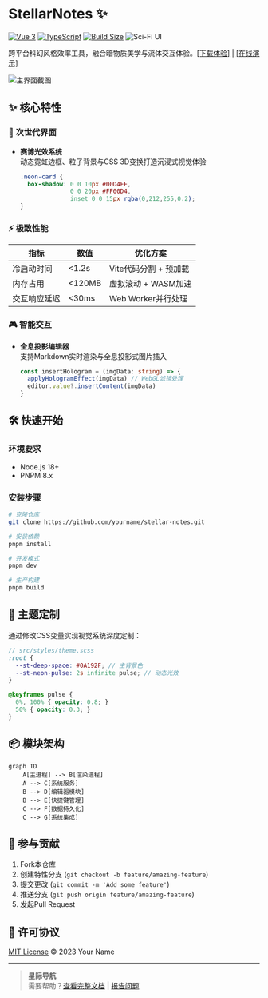 # StellarNotes ✨

[![Vue 3](https://img.shields.io/badge/Vue-3.3-green?logo=vuedotjs)](https://vuejs.org/)
[![TypeScript](https://img.shields.io/badge/TypeScript-5.0-blue?logo=typescript)](https://www.typescriptlang.org/)
[![Build Size](https://img.shields.io/badge/Install%20Size-≤50MB-success)](https://vitejs.dev/)
![Sci-Fi UI](https://img.shields.io/badge/Style-Cyberpunk-ff69b4)

跨平台科幻风格效率工具，融合暗物质美学与流体交互体验。[[下载体验]](https://example.com) | [[在线演示]](https://demo.example.com)

![主界面截图](https://via.placeholder.com/800x500/0A192F/00D4FF?text=StellarNotes+UI+Preview)

## ✨ 核心特性

### 🚀 次世代界面
- **赛博光效系统**  
  动态霓虹边框、粒子背景与CSS 3D变换打造沉浸式视觉体验
  ```css
  .neon-card {
    box-shadow: 0 0 10px #00D4FF, 
                0 0 20px #FF00D4,
                inset 0 0 15px rgba(0,212,255,0.2);
  }
  ```

### ⚡ 极致性能
| 指标                | 数值           | 优化方案                  |
|---------------------|----------------|--------------------------|
| 冷启动时间          | <1.2s          | Vite代码分割 + 预加载     |
| 内存占用            | <120MB         | 虚拟滚动 + WASM加速       |
| 交互响应延迟        | <30ms          | Web Worker并行处理        |

### 🎮 智能交互
- **全息投影编辑器**  
  支持Markdown实时渲染与全息投影式图片插入
  ```ts
  const insertHologram = (imgData: string) => {
    applyHologramEffect(imgData) // WebGL滤镜处理
    editor.value?.insertContent(imgData)
  }
  ```

## 🛠️ 快速开始

### 环境要求
- Node.js 18+
- PNPM 8.x

### 安装步骤
```bash
# 克隆仓库
git clone https://github.com/yourname/stellar-notes.git

# 安装依赖
pnpm install

# 开发模式
pnpm dev

# 生产构建
pnpm build
```

## 🎨 主题定制

通过修改CSS变量实现视觉系统深度定制：
```scss
// src/styles/theme.scss
:root {
  --st-deep-space: #0A192F; // 主背景色
  --st-neon-pulse: 2s infinite pulse; // 动态光效
}

@keyframes pulse {
  0%, 100% { opacity: 0.8; }
  50% { opacity: 0.3; }
}
```

## 📦 模块架构
```mermaid
graph TD
    A[主进程] --> B[渲染进程]
    A --> C[系统服务]
    B --> D[编辑器模块]
    B --> E[快捷键管理]
    C --> F[数据持久化]
    C --> G[系统集成]
```

## 🤝 参与贡献
1. Fork本仓库
2. 创建特性分支 (`git checkout -b feature/amazing-feature`)
3. 提交更改 (`git commit -m 'Add some feature'`)
4. 推送分支 (`git push origin feature/amazing-feature`)
5. 发起Pull Request

## 📜 许可协议
[MIT License](LICENSE) © 2023 Your Name

---

> **星际导航**  
> 需要帮助？[查看完整文档](docs/) | [报告问题](https://github.com/yourname/stellar-notes/issues)
